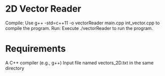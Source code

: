 # 2D Vector Reader

Compile: Use g++ -std=c++11 -o vectorReader main.cpp int_vector.cpp to compile the program.
Run: Execute ./vectorReader to run the program.

# Requirements
A C++ compiler (e.g., g++)
Input file named vectors_2D.txt in the same directory
